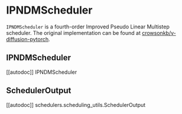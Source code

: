 <!--Copyright 2023 The HuggingFace Team. All rights reserved.

Licensed under the Apache License, Version 2.0 (the "License"); you may not use this file except in compliance with
the License. You may obtain a copy of the License at

http://www.apache.org/licenses/LICENSE-2.0

Unless required by applicable law or agreed to in writing, software distributed under the License is distributed on
an "AS IS" BASIS, WITHOUT WARRANTIES OR CONDITIONS OF ANY KIND, either express or implied. See the License for the
specific language governing permissions and limitations under the License.
-->

# IPNDMScheduler

`IPNDMScheduler` is a fourth-order Improved Pseudo Linear Multistep scheduler. The original implementation can be found at [crowsonkb/v-diffusion-pytorch](https://github.com/crowsonkb/v-diffusion-pytorch/blob/987f8985e38208345c1959b0ea767a625831cc9b/diffusion/sampling.py#L296).

## IPNDMScheduler
[[autodoc]] IPNDMScheduler

## SchedulerOutput
[[autodoc]] schedulers.scheduling_utils.SchedulerOutput